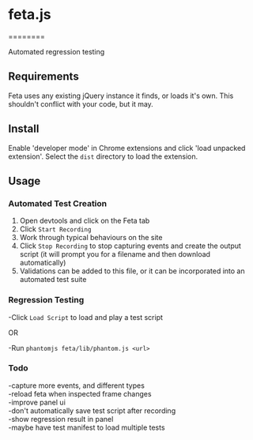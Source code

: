 # feta.js
========

Automated regression testing

## Requirements

Feta uses any existing jQuery instance it finds, or loads it's own.  This shouldn't conflict with your code, but it may.


## Install

Enable 'developer mode' in Chrome extensions and click 'load unpacked extension'.  Select the `dist` directory to load the extension.


## Usage

### Automated Test Creation

1. Open devtools and click on the Feta tab
2. Click `Start Recording`
3. Work through typical behaviours on the site
4. Click `Stop Recording` to stop capturing events and create the output script (it will prompt you for a filename and then download automatically)
5. Validations can be added to this file, or it can be incorporated into an automated test suite


### Regression Testing

-Click `Load Script` to load and play a test script

OR

-Run `phantomjs feta/lib/phantom.js <url>`


### Todo
 
-capture more events, and different types  
-reload feta when inspected frame changes  
-improve panel ui  
-don't automatically save test script after recording  
-show regression result in panel  
-maybe have test manifest to load multiple tests  

